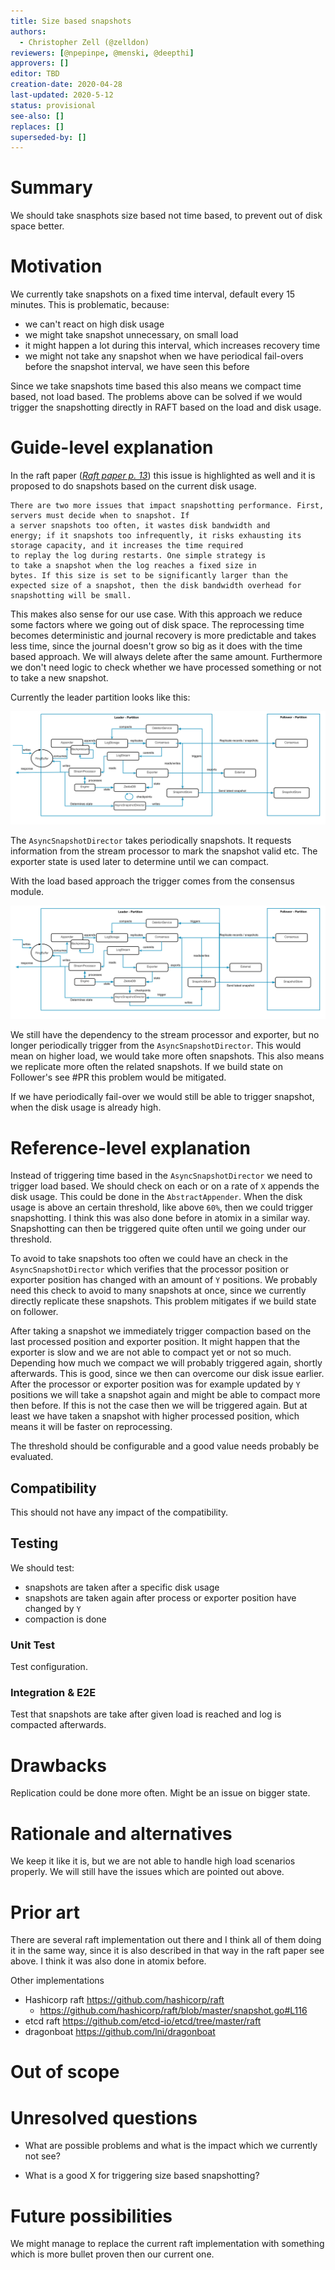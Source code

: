 ```yaml
---
title: Size based snapshots
authors:
  - Christopher Zell (@zelldon)
reviewers: [@npepinpe, @menski, @deepthi]
approvers: []
editor: TBD
creation-date: 2020-04-28
last-updated: 2020-5-12
status: provisional
see-also: []
replaces: []
superseded-by: []
---
```


# Summary
[summary]: #summary

We should take snasphots size based not time based, to prevent out of disk space better.

# Motivation
[motivation]: #motivation

We currently take snapshots on a fixed time interval, default every 15 minutes. This is problematic,
because:

 * we can't react on high disk usage
 * we might take snapshot unnecessary, on small load
 * it might happen a lot during this interval, which increases recovery time
 * we might not take any snapshot when we have periodical fail-overs before the snapshot interval, we have seen this before
 
Since we take snapshots time based this also means we compact time based, not load based.
The problems above can be solved if we would trigger the snapshotting directly in RAFT based on the
load and disk usage.

# Guide-level explanation
[guide-level-explanation]: #guide-level-explanation

In the raft paper (_[Raft paper p. 13](https://raft.github.io/raft.pdf)_) this issue is highlighted as well
and it is proposed to do snapshots based on the current disk usage.

```
There are two more issues that impact snapshotting performance. First, servers must decide when to snapshot. If
a server snapshots too often, it wastes disk bandwidth and
energy; if it snapshots too infrequently, it risks exhausting its storage capacity, and it increases the time required
to replay the log during restarts. One simple strategy is
to take a snapshot when the log reaches a fixed size in
bytes. If this size is set to be significantly larger than the
expected size of a snapshot, then the disk bandwidth overhead for snapshotting will be small.
```

This makes also sense for our use case. With this approach we reduce some factors where we going out of disk space.
The reprocessing time becomes deterministic and journal recovery is more predictable and takes less time, since the journal doesn't grow so big as it does with the time based approach.
We will always delete after the same amount. Furthermore we don't need logic to check whether we have processed something or not to take a new snapshot.

Currently the leader partition looks like this:

![leaderPartition](images/leaderPartitions.png)

The `AsyncSnapshotDirector` takes periodically snapshots. It requests information from the stream processor to mark the snapshot valid etc. The exporter state is used later to determine until we can compact.

With the load based approach the trigger comes from the consensus module.

![leaderPartition](images/triggerSnapshot.png)

We still have the dependency to the stream processor and exporter, but no longer periodically trigger from
the `AsyncSnapshotDirector`. This would mean on higher load, we would take more often snapshots. This also means
 we replicate more often the related snapshots. If we build state on Follower's see #PR this problem would be mitigated.

If we have periodically fail-over we would still be able to trigger snapshot, when the disk usage is already high.

# Reference-level explanation
[reference-level-explanation]: #reference-level-explanation

Instead of triggering time based in the `AsyncSnapshotDirector` we need to trigger load based. 
We should check on each or on a rate of `X` appends the disk usage. This could be done in the `AbstractAppender`.
When the disk usage is above an certain threshold, like above `60%`, then we could trigger snapshotting. I think this was also done
before in atomix in a similar way. Snapshotting can then be triggered quite often until we going under our threshold.

To avoid to take snapshots too often we could have an check in the `AsyncSnapshotDirector` which verifies that the 
processor position or exporter position has changed with an amount of `Y` positions. We probably need this check to avoid
to many snapshots at once, since we currently directly replicate these snapshots. This problem mitigates if we build state on follower.

After taking a snapshot we immediately trigger compaction based on the last processed position and exporter position.
It might happen that the exporter is slow and we are not able to compact yet or not so much. Depending how much we compact we
will probably triggered again, shortly afterwards. This is good, since we then can overcome our disk issue earlier.
After the processor or exporter position was for example updated by `Y` positions we will take a snapshot again and
might be able to compact more then before. If this is not the case then we will be triggered again. But at least we have
taken a snapshot with higher processed position, which means it will be faster on reprocessing.

The threshold should be configurable and a good value needs probably be evaluated.

## Compatibility

This should not have any impact of the compatibility.

## Testing

We should test:
 
 * snapshots are taken after a specific disk usage
 * snapshots are taken again after process or exporter position have changed by `Y`
 * compaction is done

### Unit Test

Test configuration.
 
### Integration & E2E

Test that snapshots are take after given load is reached and log is compacted afterwards.

# Drawbacks
[drawbacks]: #drawbacks

Replication could be done more often. Might be an issue on bigger state.

# Rationale and alternatives
[rationale-and-alternatives]: #rationale-and-alternatives

We keep it like it is, but we are not able to handle high load scenarios properly. We will still
have the issues which are pointed out above.

# Prior art
[prior-art]: #prior-art

There are several raft implementation out there and I think all of them doing it in the same way, since it 
is also described in that way in the raft paper see above. I think it was also done in atomix before.

Other implementations

 * Hashicorp raft https://github.com/hashicorp/raft
    * https://github.com/hashicorp/raft/blob/master/snapshot.go#L116 
 * etcd raft https://github.com/etcd-io/etcd/tree/master/raft
 * dragonboat https://github.com/lni/dragonboat
 
# Out of scope
[out-of-scope]: #out-of-scope

# Unresolved questions
[unresolved-questions]: #unresolved-questions

 - What are possible problems and what is the impact which we currently not see?
 
 - What is a good X for triggering size based snapshotting?

# Future possibilities
[future-possibilities]: #future-possibilities

We might manage to replace the current raft implementation with something which is more bullet proven then our current one.
